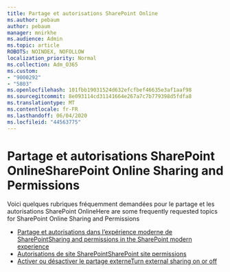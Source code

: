 ```yaml
---
title: Partage et autorisations SharePoint Online
ms.author: pebaum
author: pebaum
manager: mnirkhe
ms.audience: Admin
ms.topic: article
ROBOTS: NOINDEX, NOFOLLOW
localization_priority: Normal
ms.collection: Adm_O365
ms.custom:
- "9000292"
- "5803"
ms.openlocfilehash: 101fbb19031524d632efcfbef46635e3af1aaf98
ms.sourcegitcommit: 8e093114cd31141664e267a7c7b779398d5fdfa8
ms.translationtype: MT
ms.contentlocale: fr-FR
ms.lasthandoff: 06/04/2020
ms.locfileid: "44563775"
---
```

# <a name="sharepoint-online-sharing-and-permissions"></a><span data-ttu-id="703fc-102">Partage et autorisations SharePoint Online</span><span class="sxs-lookup"><span data-stu-id="703fc-102">SharePoint Online Sharing and Permissions</span></span>

<span data-ttu-id="703fc-103">Voici quelques rubriques fréquemment demandées pour le partage et les autorisations SharePoint Online</span><span class="sxs-lookup"><span data-stu-id="703fc-103">Here are some frequently requested topics for SharePoint Online Sharing and Permissions</span></span>

- [<span data-ttu-id="703fc-104">Partage et autorisations dans l’expérience moderne de SharePoint</span><span class="sxs-lookup"><span data-stu-id="703fc-104">Sharing and permissions in the SharePoint modern experience</span></span>](https://docs.microsoft.com/sharepoint/modern-experience-sharing-permissions)
- [<span data-ttu-id="703fc-105">Autorisations de site SharePoint</span><span class="sxs-lookup"><span data-stu-id="703fc-105">SharePoint site permissions</span></span>](https://docs.microsoft.com/sharepoint/customize-sharepoint-site-permissions)
- [<span data-ttu-id="703fc-106">Activer ou désactiver le partage externe</span><span class="sxs-lookup"><span data-stu-id="703fc-106">Turn external sharing on or off</span></span>](https://docs.microsoft.com/sharepoint/turn-external-sharing-on-or-off)